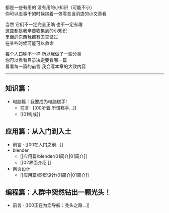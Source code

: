 
都是一些有用的 没有用的小知识（可能不小）  
你可以没事干的时候抱着一包零食当消遣的小文章看  

当然 它们不一定完全正确 也不一定有趣  
这些都是我辛苦收集到的小知识  
里面的东西我都有去查证过  
在某些时候可能可以救命 

每个人口味不一样 所以我做了一些分类  
你可以看看目录决定要看哪一篇  
看看每一篇的前言 我会写本章的大致内容

---
## 知识篇：
- 电脑篇：我要成为电脑糕手!
	- 前言 · [[00听着 所谓糕手...]]
	- [[01构成]]
## 应用篇：从入门到入土
- 前言 · [[00在入门之前...]]
- blender
	- [[应用篇/blender/01简介|01简介]] 
	- [[02界面介绍  ]]
- 网页设计
	- [[应用篇/网页设计/01简介|01简介]]
## 编程篇：人群中突然钻出一颗光头！
- 前言 · [[00正在为您导航：秃头之路...]]